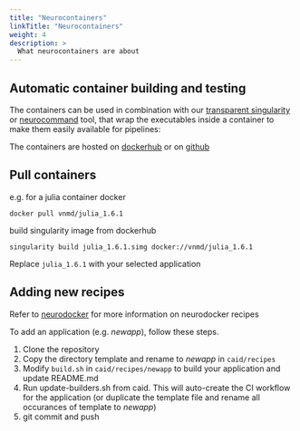 ```yaml
---
title: "Neurocontainers"
linkTitle: "Neurocontainers"
weight: 4
description: >
  What neurocontainers are about
---
```


## Automatic container building and testing

The containers can be used in combination with our [transparent singularity](https://github.com/NeuroDesk/transparent-singularity/) or [neurocommand](https://github.com/NeuroDesk/neurocommand/) tool, that wrap the executables inside a container to make them easily available for pipelines:

The containers are hosted on [dockerhub](https://hub.docker.com/orgs/vnmd/repositories) or on [github](https://github.com/NeuroDesk/neurocontainers/packages)

## Pull containers
e.g. for a julia container
docker
```
docker pull vnmd/julia_1.6.1
```

build singularity image from dockerhub
```
singularity build julia_1.6.1.simg docker://vnmd/julia_1.6.1
```

Replace `julia_1.6.1` with your selected application

## Adding new recipes
Refer to [neurodocker](https://github.com/NeuroDesk/neurodocker) for more information on neurodocker recipes  

To add an application (e.g. _newapp_), follow these steps.
1. Clone the repository
2. Copy the directory template and rename to _newapp_ in `caid/recipes`
3. Modify `build.sh` in `caid/recipes/newapp` to build your application and update README.md
4. Run update-builders.sh from caid. This will auto-create the CI workflow for the application (or duplicate the template file and rename all occurances of template to _newapp_)
5. git commit and push
